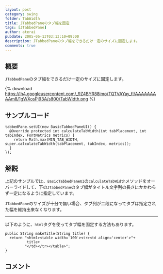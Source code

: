 ```yaml
---
layout: post
category: swing
folder: TabWidth
title: JTabbedPaneのタブ幅を固定
tags: [JTabbedPane]
author: aterai
pubdate: 2005-06-13T03:13:10+09:00
description: JTabbedPaneのタブ幅をできるだけ一定のサイズに固定します。
comments: true
---
```

## 概要
`JTabbedPane`のタブ幅をできるだけ一定のサイズに固定します。

{% download https://lh4.googleusercontent.com/_9Z4BYR88imo/TQTVAYay_fI/AAAAAAAAAm8/1gWXosPj93A/s800/TabWidth.png %}

## サンプルコード
<pre class="prettyprint"><code>tabbedPane.setUI(new BasicTabbedPaneUI() {
  @Override protected int calculateTabWidth(int tabPlacement, int tabIndex, FontMetrics metrics) {
    return Math.max(MIN_TAB_WIDTH, super.calculateTabWidth(tabPlacement, tabIndex, metrics));
  }
});
</code></pre>

## 解説
上記のサンプルでは、`BasicTabbedPaneUI`の`calculateTabWidth`メソッドをオーバーライドして、下の`JTabbedPane`のタブ幅がタイトル文字列の長さにかかわらず一定になるように指定しています。

`JTabbedPane`のサイズが十分で無い場合、タブ列が二段になってタブは指定された幅を維持出来なくなります。

- - - -
以下のように、`html`タグを使ってタブ幅を固定する方法もあります。

<pre class="prettyprint"><code>public String makeTitle(String title) {
  return "&lt;html&gt;&lt;table width='100'&gt;&lt;tr&gt;&lt;td align='center'&gt;"+
          title+
         "&lt;/td&gt;&lt;/tr&gt;&lt;/table&gt;";
}
</code></pre>

## コメント
